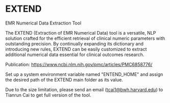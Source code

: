 # EXTEND
EMR Numerical Data Extraction Tool

The EXTEND (Extraction of EMR Numerical Data) tool is a versatile, NLP solution crafted for the efficient retrieval of clinical numeric parameters with outstanding precision. By continually expanding its dictionary and introducing new rules, EXTEND can be easily customized to extract additional numerical data essential for clinical outcomes research.

Publication: https://www.ncbi.nlm.nih.gov/pmc/articles/PMC6858776/

Set up a system environment variable named "ENTEND_HOME" and assign the desired path of the EXTEND main folder as its value.

Due to the size limitation, please send an email (tcai1@bwh.harvard.edu) to Tianrun Cai to get full version of the tool. 
